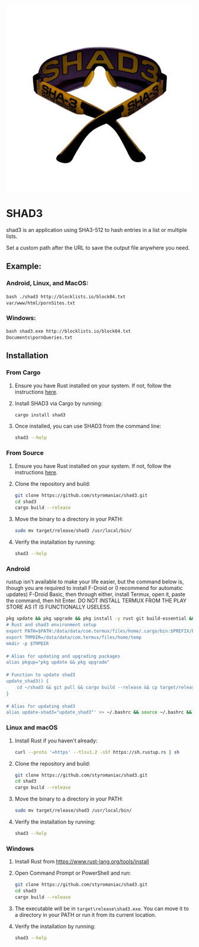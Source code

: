 
![SHAD3](https://github.com/styromaniac/shad3/raw/main/SHAD3.png?v=1)

# SHAD3

shad3 is an application using SHA3-512 to hash entries in a list or multiple lists.

Set a custom path after the URL to save the output file anywhere you need.

## Example:

### Android, Linux, and MacOS:
`bash
./shad3 http://blocklists.io/block04.txt var/www/html/pornSites.txt
`

### Windows:
`bash
shad3.exe http://blocklists.io/block04.txt Documents\pornQueries.txt
`

## Installation

### From Cargo
1. Ensure you have Rust installed on your system. If not, follow the instructions [here](https://www.rust-lang.org/tools/install).
   
2. Install SHAD3 via Cargo by running:
   ```bash
   cargo install shad3
   ```

3. Once installed, you can use SHAD3 from the command line:
   ```bash
   shad3 --help
   ```

### From Source
1. Ensure you have Rust installed on your system. If not, follow the instructions [here](https://www.rust-lang.org/tools/install).

2. Clone the repository and build:
   ```bash
   git clone https://github.com/styromaniac/shad3.git
   cd shad3
   cargo build --release
   ```

3. Move the binary to a directory in your PATH:
   ```bash
   sudo mv target/release/shad3 /usr/local/bin/
   ```

4. Verify the installation by running:
   ```bash
   shad3 --help
   ```

### Android
rustup isn't available to make your life easier, but the command below is, though you are required to install F-Droid or (I recommend for automatic updates) F-Droid Basic, then through either, install Termux, open it, paste the command, then hit Enter. DO NOT INSTALL TERMUX FROM THE PLAY STORE AS IT IS FUNCTIONALLY USELESS.
```bash
pkg update && pkg upgrade && pkg install -y rust git build-essential && git clone https://github.com/styromaniac/shad3.git && cd shad3 && cargo build --release && cp target/release/shad3 $PREFIX/bin/ && echo -e '
# Rust and shad3 environment setup
export PATH=$PATH:/data/data/com.termux/files/home/.cargo/bin:$PREFIX/bin
export TMPDIR=/data/data/com.termux/files/home/temp
mkdir -p $TMPDIR

# Alias for updating and upgrading packages
alias pkgup="pkg update && pkg upgrade"

# Function to update shad3
update_shad3() {
    cd ~/shad3 && git pull && cargo build --release && cp target/release/shad3 $PREFIX/bin/ && echo "shad3 updated successfully."
}

# Alias for updating shad3
alias update-shad3="update_shad3"' >> ~/.bashrc && source ~/.bashrc && shad3 --help
```

### Linux and macOS
1. Install Rust if you haven't already:
   ```bash
   curl --proto '=https' --tlsv1.2 -sSf https://sh.rustup.rs | sh
   ```

2. Clone the repository and build:
   ```bash
   git clone https://github.com/styromaniac/shad3.git
   cd shad3
   cargo build --release
   ```

3. Move the binary to a directory in your PATH:
   ```bash
   sudo mv target/release/shad3 /usr/local/bin/
   ```

4. Verify the installation by running:
   ```bash
   shad3 --help
   ```

### Windows
1. Install Rust from https://www.rust-lang.org/tools/install

2. Open Command Prompt or PowerShell and run:
   ```bash
   git clone https://github.com/styromaniac/shad3.git
   cd shad3
   cargo build --release
   ```

3. The executable will be in `target\release\shad3.exe`. You can move it to a directory in your PATH or run it from its current location.

4. Verify the installation by running:
   ```bash
   shad3 --help
   ```
